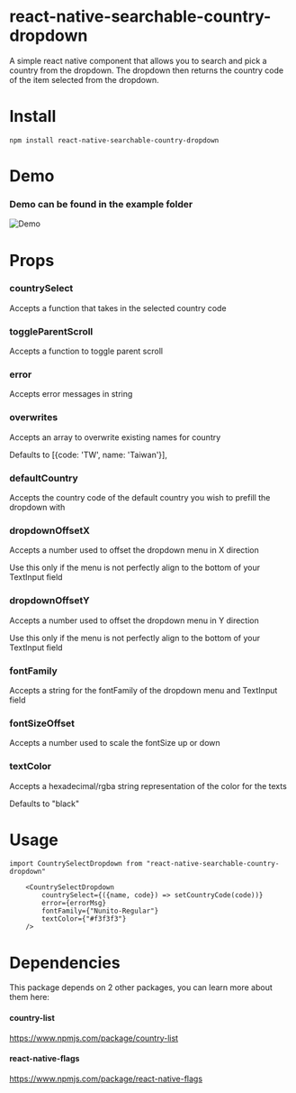 # react-native-searchable-country-dropdown
A simple react native component that allows you to search and pick a country from the dropdown. The dropdown then returns the country code of the item selected from the dropdown.

# Install
    npm install react-native-searchable-country-dropdown

# Demo
### Demo can be found in the example folder

![Demo](https://media.giphy.com/media/jPAxKFTFUzvcIWyj6M/giphy.gif)

# Props
### **countrySelect**
Accepts a function that takes in the selected country code

### **toggleParentScroll**
Accepts a function to toggle parent scroll

### **error**
Accepts error messages in string

### **overwrites**
Accepts an array to overwrite existing names for country 

Defaults to [{code: 'TW', name: 'Taiwan'}], 

### **defaultCountry**
Accepts the country code of the default country you wish to prefill the dropdown with 

### **dropdownOffsetX** 
Accepts a number used to offset the dropdown menu in X direction

Use this only if the menu is not perfectly align to the bottom of your TextInput field

### **dropdownOffsetY**
Accepts a number used to offset the dropdown menu in Y direction

Use this only if the menu is not perfectly align to the bottom of your TextInput field

### **fontFamily**
Accepts a string for the fontFamily of the dropdown menu and TextInput field

### **fontSizeOffset**
Accepts a number used to scale the fontSize up or down

### **textColor**
Accepts a hexadecimal/rgba string representation of the color for the texts

Defaults to "black"


# Usage
    import CountrySelectDropdown from "react-native-searchable-country-dropdown"

        <CountrySelectDropdown
            countrySelect={({name, code}) => setCountryCode(code))}
            error={errorMsg}
            fontFamily={"Nunito-Regular"}
            textColor={"#f3f3f3"}
        />

# Dependencies
This package depends on 2 other packages, you can learn more about them here:
#### country-list
https://www.npmjs.com/package/country-list

#### react-native-flags
https://www.npmjs.com/package/react-native-flags
